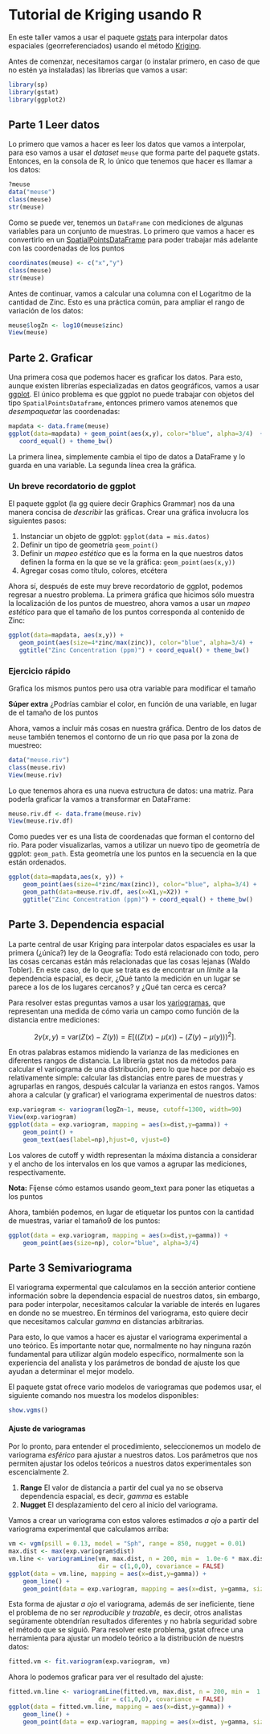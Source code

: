 # Tutorial de Kriging usando R

En este taller vamos a usar el paquete [gstats](https://cran.r-project.org/web/packages/gstat/index.html) para interpolar
datos espaciales (georreferenciados) usando el método [Kriging](https://en.wikipedia.org/wiki/Kriging).

Antes de comenzar, necesitamos cargar (o instalar primero, en caso de que no estén
ya instaladas) las librerías que vamos a usar:

```` R
library(sp)
library(gstat)
library(ggplot2)
````

## Parte 1 Leer datos

Lo primero que vamos a hacer es leer los datos que vamos a interpolar, 
para eso vamos a usar el _dataset_ `meuse`
que forma parte del paquete gstats. Entonces, en la consola de R, 
lo único que tenemos que hacer es llamar a los datos:

```` R
?meuse
data("meuse")
class(meuse)
str(meuse)
````

Como se puede ver, tenemos un `DataFrame` con mediciones de algunas variables para 
un conjunto de muestras. Lo primero que vamos a hacer es convertirlo en un
[SpatialPointsDataFrame](https://www.rdocumentation.org/packages/sp/versions/1.2-4/topics/SpatialPointsDataFrame-class) para poder trabajar más adelante
con las coordenadas de los puntos

```` R
coordinates(meuse) <- c("x","y")
class(meuse)
str(meuse)
````


Antes de continuar, vamos a calcular una columna con el Logaritmo 
de la cantidad de Zinc. Esto es una práctica común, para ampliar el rango de 
variación de los datos:

```` R
meuse$logZn <- log10(meuse$zinc)
View(meuse)
````

## Parte 2. Graficar

Una primera cosa que podemos hacer es graficar los datos. Para esto, 
aunque existen librerías especializadas en datos geográficos, vamos a usar
[ggplot](http://ggplot2.org/). El único problema es que ggplot no puede trabajar con 
objetos del tipo `SpatialPointsDataframe`, entonces primero vamos atenemos que
_desempaquetar_ las coordenadas:

```` R
mapdata <- data.frame(meuse)
ggplot(data=mapdata) + geom_point(aes(x,y), color="blue", alpha=3/4)  +
   coord_equal() + theme_bw()
````

La primera linea, simplemente cambia el tipo de datos a DataFrame y lo guarda
en una variable. La segunda línea crea la gráfica. 

### Un breve recordatorio de ggplot

El paquete ggplot (la gg quiere decir Graphics Grammar) nos da una manera concisa 
de _describir_ las gráficas. Crear una gráfica involucra los siguientes pasos:

1. Instanciar un objeto de ggplot: `ggplot(data = mis.datos)`
2. Definir un tipo de geometría `geom_point()`
3. Definir un _mapeo estético_ que es la forma en la que nuestros datos definen 
la forma en la que se ve la gráfica: `geom_point(aes(x,y))`
4. Agregar cosas como título, colores, etcétera

Ahora sí, después de este muy breve recordatorio de ggplot, podemos regresar a 
nuestro problema. La primera gráfica que hicimos sólo muestra la localización
de los puntos de muestreo, ahora vamos a usar un _mapeo estético_ para que 
el tamaño de los puntos corresponda al contenido de Zinc:

```` R
ggplot(data=mapdata, aes(x,y)) +
   geom_point(aes(size=4*zinc/max(zinc)), color="blue", alpha=3/4) +
   ggtitle("Zinc Concentration (ppm)") + coord_equal() + theme_bw()
````

### Ejercicio rápido

Grafica los mismos puntos pero usa otra variable para modificar el tamaño

**Súper extra** ¿Podrías cambiar el color, en función de una
variable, en lugar de el tamaño de los puntos

Ahora, vamos a incluir más cosas en nuestra gráfica. Dentro de los datos de `meuse`
también tenemos el contorno de un rio que pasa por la zona de muestreo:

```` R
data("meuse.riv")
class(meuse.riv)
View(meuse.riv)
````

Lo que tenemos ahora es una nueva estructura de datos: una matriz. 
Para poderla graficar la vamos a transformar en DataFrame:

```` R
meuse.riv.df <- data.frame(meuse.riv)
View(meuse.riv.df)
````

Como puedes ver es una lista de coordenadas que forman el contorno del rio. 
Para poder visualizarlas, vamos a utilizar un nuevo tipo de geometría
de ggplot: `geom_path`. Esta geometría une los puntos en la secuencia en la 
que están ordenados.

```` R
ggplot(data=mapdata,aes(x, y)) +
    geom_point(aes(size=4*zinc/max(zinc)), color="blue", alpha=3/4) +
    geom_path(data=meuse.riv.df, aes(x=X1,y=X2)) +
    ggtitle("Zinc Concentration (ppm)") + coord_equal() + theme_bw()
````


## Parte 3. Dependencia espacial

La parte central de usar Kriging para interpolar datos espaciales es usar 
la primera (¿única?) ley de la Geografía: Todo está relacionado con todo, 
pero las cosas cercanas están más relacionadas que las cosas lejanas (Waldo Tobler).
En este caso, de lo que se trata es de encontrar un _límite_ a la dependencia espacial,
es decir, ¿Qué tanto la medición en un lugar se parece a los de los lugares cercanos? 
y ¿Qué tan cerca es cerca? 

Para resolver estas preguntas vamos a usar los
[variogramas](https://en.wikipedia.org/wiki/Variogram), que representan 
una medida de cómo varia un campo como función de la distancia entre mediciones: 

````math #variogram
2\gamma(x,y)=\text{var}\left(Z(x) - Z(y)\right) = E\left[((Z(x)-\mu(x))-(Z(y) - \mu(y)))^2\right].
````

En otras palabras estamos midiendo la varianza de las mediciones en diferentes 
rangos de distancia. La librería gstat nos da métodos para calcular el variograma 
de una distribución, pero lo que hace por debajo es relativamente simple: 
calcular las distancias entre pares de muestras y agruparlas en rangos, 
después calcular la varianza en estos rangos. Vamos ahora a calcular (y graficar) el 
variograma experimental de nuestros datos:

```` R
exp.variogram <- variogram(logZn~1, meuse, cutoff=1300, width=90)
View(exp.variogram)
ggplot(data = exp.variogram, mapping = aes(x=dist,y=gamma)) +
    geom_point() +
    geom_text(aes(label=np),hjust=0, vjust=0)
````

Los valores de cutoff y width representan la máxima distancia a considerar y el
ancho de los intervalos en los que vamos a agrupar las mediciones, respectivamente.

**Nota:** Fíjense cómo estamos usando geom_text para poner las etiquetas a los puntos

Ahora, también podemos, en lugar de etiquetar los puntos con la cantidad de muestras,
variar el tamaño9 de los puntos:

```` R
ggplot(data = exp.variogram, mapping = aes(x=dist,y=gamma)) +
    geom_point(aes(size=np), color="blue", alpha=3/4)
````


## Parte 3 Semivariograma

El variograma expermental que calculamos en la sección anterior contiene información
sobre la dependencia espacial de nuestros datos, sin embargo, para poder interpolar, 
necesitamos calcular la variable de interés en lugares en donde no se muestreo. En 
términos del variograma, esto quiere decir que necesitamos calcular _gamma_ en 
distancias arbitrarias.

Para esto, lo que vamos a hacer es ajustar el variograma experimental a uno teórico. 
Es importante notar que, normalmente no hay ninguna razón fundamental para utilizar
algún modelo específico, normalmente son la experiencia del analista y los parámetros
de bondad de ajuste los que ayudan a determinar el mejor modelo.

El paquete gstat ofrece vario modelos de variogramas que podemos usar, el 
siguiente comando nos muestra los modelos disponibles:

```` R
show.vgms()

````

#### Ajuste de variogramas

Por lo pronto, para entender el procedimiento, seleccionemos un modelo de 
variograma _esférico_ para ajustar a nuestros datos. Los parámetros que nos permiten
ajustar los odelos teóricos a nuestros datos experimentales son escencialmente 2.

1. **Range** El valor de distancia a partir del cual ya no se observa dependencia 
espacial, es decir, _gamma_ es estable
2. **Nugget** El desplazamiento del cero al inicio del variograma.

Vamos a crear un variograma con estos valores estimados _a ojo_ a partir del 
variograma experimental que calculamos arriba:

```` R
vm <- vgm(psill = 0.13, model = "Sph", range = 850, nugget = 0.01)
max.dist <- max(exp.variogram$dist)
vm.line <- variogramLine(vm, max.dist, n = 200, min =  1.0e-6 * max.dist,
                         dir = c(1,0,0), covariance = FALSE) 
ggplot(data = vm.line, mapping = aes(x=dist,y=gamma)) +
    geom_line() +
    geom_point(data = exp.variogram, mapping = aes(x=dist, y=gamma, size = np))
````

Esta forma de ajustar _a ojo_ el variograma, además de ser ineficiente, tiene el 
problema de no ser _reproducible y trazable_, es decir, otros analistas segúramente 
obtendrían resultados diferentes y no habría seguridad sobre el método que se siguió.
Para resolver este problema, gstat ofrece una herramienta para ajustar un modelo
teórico a la distribución de nuestrs datos:

```` R
fitted.vm <- fit.variogram(exp.variogram, vm)

````

Ahora lo podemos graficar para ver el resultado del ajuste:

```` R
fitted.vm.line <- variogramLine(fitted.vm, max.dist, n = 200, min =  1.0e-6 * max.dist,
                         dir = c(1,0,0), covariance = FALSE) 
ggplot(data = fitted.vm.line, mapping = aes(x=dist,y=gamma)) +
    geom_line() +
    geom_point(data = exp.variogram, mapping = aes(x=dist, y=gamma, size = np))

````
